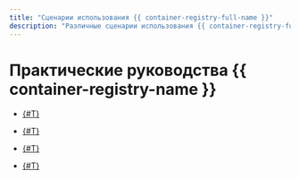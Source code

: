 ```yaml
---
title: "Сценарии использования {{ container-registry-full-name }}"
description: "Различные сценарии использования {{ container-registry-full-name }} в {{ yandex-cloud }}. Запуск Docker-образа на виртуальной машине."
---
```


# Практические руководства {{ container-registry-name }}

* [{#T}](run-docker-on-vm.md)


* [{#T}](trigger-create.md)
* [{#T}](image-auto-scan.md)


* [{#T}](sign-with-cosign.md)
